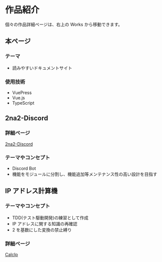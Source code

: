 # 作品紹介

個々の作品詳細ページは、右上の Works から移動できます。

## 本ページ

### テーマ

- 読みやすいドキュメントサイト

### 使用技術

- VuePress
- Vue.js
- TypeScript

## 2na2-Discord

### 詳細ページ

[2na2-Discord](/works/2na2-Discord/)

### テーマやコンセプト

- Discord Bot
- 機能をモジュールに分割し、機能追加等メンテナンス性の高い設計を目指す

## IP アドレス計算機

### テーマやコンセプト

- TDD(テスト駆動開発)の練習として作成
- IP アドレスに関する知識の再確認
- 2 を基数にした変換の禁止縛り

### 詳細ページ

[CalcIp](/works/calc-ip/)
